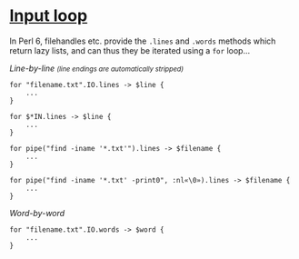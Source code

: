 [1]: http://rosettacode.org/wiki/Input_loop

# [Input loop][1]

In Perl 6, filehandles etc. provide the `.lines` and `.words` methods which return lazy lists, and can thus they be iterated using a `for` loop...



*Line-by-line* <small>_(line endings are automatically stripped)_</small>

```perl6
for "filename.txt".IO.lines -> $line {
    ...
}
```
```perl6
for $*IN.lines -> $line {
    ...
}
```
```perl6
for pipe("find -iname '*.txt'").lines -> $filename {
    ...
}
```
```perl6
for pipe("find -iname '*.txt' -print0", :nl«\0»).lines -> $filename {
    ...
}
```


*Word-by-word*

```perl6
for "filename.txt".IO.words -> $word {
    ...
}
```